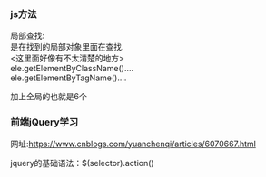 ### js方法
局部查找:  
是在找到的局部对象里面在查找.  
<这里面好像有不太清楚的地方>  
ele.getElementByClassName()....  
ele.getElementByTagName()....  

加上全局的也就是6个  

### 前端jQuery学习
网址:https://www.cnblogs.com/yuanchenqi/articles/6070667.html

jquery的基础语法：$(selector).action()
